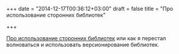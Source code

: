 +++
date = "2014-12-17T00:36:12+03:00"
draft = false
title = "Про использование сторонних библиотек"

+++

<p><a href="http://blog.gopheracademy.com/advent-2014/case-against-3pl/">Про использование сторонних библиотек</a>&nbsp;или как я перестал волноваться и использовать версионирование библиотек.</p>


